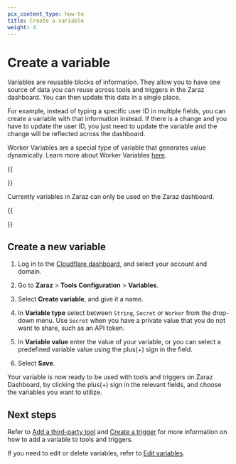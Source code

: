 ```yaml
---
pcx_content_type: how-to
title: Create a variable
weight: 4
---
```


# Create a variable

Variables are reusable blocks of information. They allow you to have one source of data you can reuse across tools and triggers in the Zaraz dashboard. You can then update this data in a single place. 

For example, instead of typing a specific user ID in multiple fields, you can create a variable with that information instead. If there is a change and you have to update the user ID, you just need to update the variable and the change will be reflected across the dashboard.

Worker Variables are a special type of variable that generates value dynamically. Learn more about Worker Variables [here](/zaraz/advanced/worker-variables/).

{{<Aside type="note" header="Note">}}

Currently variables in Zaraz can only be used on the Zaraz dashboard.

{{</Aside>}}

## Create a new variable

1. Log in to the [Cloudflare dashboard](https://dash.cloudflare.com/login), and select your account and domain.
2. Go to **Zaraz** > **Tools Configuration** > **Variables**.
3. Select **Create variable**, and give it a name.
4. In **Variable type** select between `String`, `Secret` or `Worker` from the drop-down menu. Use `Secret` when you have a private value that you do not want to share, such as an API token.
5. In **Variable value** enter the value of your variable, or you can select a predefined variable value using the plus(+) sign in the field.

6. Select **Save**.

Your variable is now ready to be used with tools and triggers on Zaraz Dashboard, by clicking the plus(+) sign in the relevant fields, and choose the variables you want to utilize. 

## Next steps

Refer to [Add a third-party tool](/zaraz/get-started/add-tool/) and [Create a trigger](/zaraz/get-started/create-trigger/) for more information on how to add a variable to tools and triggers.

If you need to edit or delete variables, refer to [Edit variables](/zaraz/get-started/edit-variables/).
